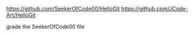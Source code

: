 https://github.com/SeekerOfCode00/HelloGit
https://github.com/JCode-Art/HelloGit

grade the SeekerOfCode00 file
